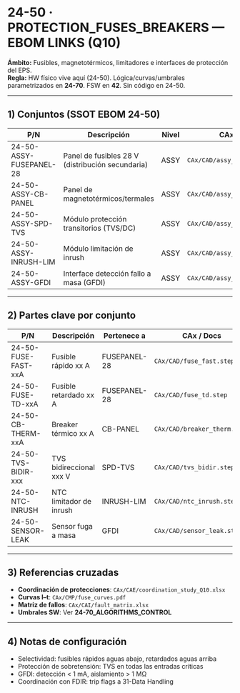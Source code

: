 # 24-50 · PROTECTION_FUSES_BREAKERS — EBOM LINKS (Q10)

**Ámbito:** Fusibles, magnetotérmicos, limitadores e interfaces de protección del EPS.  
**Regla:** HW físico vive aquí (24-50). Lógica/curvas/umbrales parametrizados en **24-70**. FSW en **42**. Sin código en 24-50.

---

## 1) Conjuntos (SSOT EBOM 24-50)
| P/N                     | Descripción                                      | Nivel | CAx (diseño)                          | Estado |
|-------------------------|--------------------------------------------------|-------|---------------------------------------|--------|
| 24-50-ASSY-FUSEPANEL-28 | Panel de fusibles 28 V (distribución secundaria) | ASSY  | `CAx/CAD/assy_fusepanel_28.step`      | REL    |
| 24-50-ASSY-CB-PANEL     | Panel de magnetotérmicos/termales                | ASSY  | `CAx/CAD/assy_cb_panel.step`          | RVW    |
| 24-50-ASSY-SPD-TVS      | Módulo protección transitorios (TVS/DC)          | ASSY  | `CAx/CAD/assy_spd_tvs.step`           | REL    |
| 24-50-ASSY-INRUSH-LIM   | Módulo limitación de inrush                      | ASSY  | `CAx/CAD/assy_inrush.step`            | WIP    |
| 24-50-ASSY-GFDI         | Interface detección fallo a masa (GFDI)          | ASSY  | `CAx/CAD/assy_gfdi.step`              | RVW    |

---

## 2) Partes clave por conjunto
| P/N                    | Descripción                          | Pertenece a                 | CAx / Docs                         | Nota |
|------------------------|--------------------------------------|-----------------------------|------------------------------------|------|
| 24-50-FUSE-FAST-xxA    | Fusible rápido xx A                  | FUSEPANEL-28                | `CAx/CAD/fuse_fast.step`           | Curva I–t en CMP   |
| 24-50-FUSE-TD-xxA      | Fusible retardado xx A               | FUSEPANEL-28                | `CAx/CAD/fuse_td.step`             | Coordinación selectiva |
| 24-50-CB-THERM-xxA     | Breaker térmico xx A                 | CB-PANEL                    | `CAx/CAD/breaker_therm.step`       | Rearme manual      |
| 24-50-TVS-BIDIR-xxx    | TVS bidireccional xxx V              | SPD-TVS                     | `CAx/CAD/tvs_bidir.step`           | Clamp < 50 V       |
| 24-50-NTC-INRUSH       | NTC limitador de inrush              | INRUSH-LIM                  | `CAx/CAD/ntc_inrush.step`          | R(25°C) = 10 Ω     |
| 24-50-SENSOR-LEAK      | Sensor fuga a masa                   | GFDI                        | `CAx/CAD/sensor_leak.step`         | Sensibilidad < 1 mA|

---

## 3) Referencias cruzadas
- **Coordinación de protecciones**: `CAx/CAE/coordination_study_Q10.xlsx`
- **Curvas I–t**: `CAx/CMP/fuse_curves.pdf`
- **Matriz de fallos**: `CAx/CAI/fault_matrix.xlsx`
- **Umbrales SW**: Ver **24-70_ALGORITHMS_CONTROL**

---

## 4) Notas de configuración
- Selectividad: fusibles rápidos aguas abajo, retardados aguas arriba
- Protección de sobretensión: TVS en todas las entradas críticas
- GFDI: detección < 1 mA, aislamiento > 1 MΩ
- Coordinación con FDIR: trip flags a 31-Data Handling
